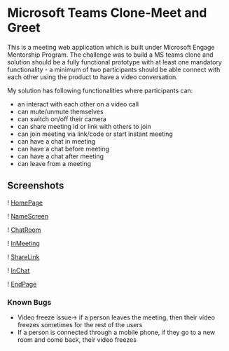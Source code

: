 # Microsoft Teams Clone-Meet and Greet

This is a meeting web application which is built under Microsoft Engage Mentorship Program. The challenge was to build a MS teams clone and solution should be a fully functional prototype with at least one mandatory functionality - a minimum of two participants should be able connect with each other using the product to have a video conversation.

My solution has following functionalities where participants can:
* an interact with each other on a video call
* can mute/unmute themselves
* can switch on/off their camera
* can share meeting id or link with others to join
* can join meeting via link/code or start instant meeting
* can have a chat in meeting
* can have a chat before meeting
* can have a chat after meeting
* can leave from a meeting

## Screenshots
! [HomePage](public\screenshots\homepage.png)

! [NameScreen](public\screenshots\enterName.png)

! [ChatRoom](public\screenshots\ChatRoom.png)

! [InMeeting](public\screenshots\meetingScreen.png)

! [ShareLink](public\screenshots\shareLink.png)

! [InChat](public\screenshots\chatIn.png)

! [EndPage](public\screenshots\endPage.png)


### Known Bugs
* Video freeze issue-> if a person leaves the meeting, then their video freezes sometimes for the rest of the users
* If a person is connected through a mobile phone, if they go to a new room and come back, their video freezes
